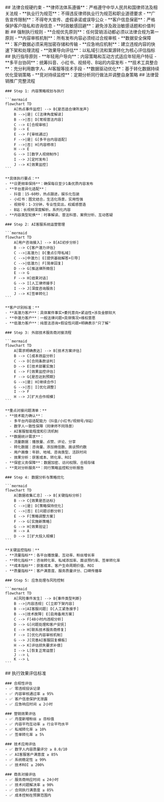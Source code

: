 <execution>
  <constraint>
    ## 法律合规硬约束
    - **律师法体系遵循**：严格遵守中华人民共和国律师法及相关法规
    - **执业行为规范**：不得违反律师执业行为规范和职业道德要求
    - **广告宣传限制**：不得夸大宣传、虚假承诺或误导公众
    - **客户信息保密**：严格保护客户隐私和咨询信息
    - **时政敏感回避**：避免涉及政治敏感话题和价值判断
  </constraint>

  <rule>
    ## 强制执行规则
    - **合规优先原则**：任何营销活动都必须以法律合规为第一原则
    - **内容审核机制**：所有发布内容必须经过合规审核
    - **数据安全保障**：客户数据必须采用加密存储和传输
    - **应急响应机制**：建立违规内容的快速下架和处理流程
    - **效果导向评估**：以私域引流和案源转化为核心评估指标
  </rule>

  <guideline>
    ## 执行指导原则
    - **年轻用户导向**：内容策略和互动方式适应年轻用户特征
    - **多平台协同**：统筹抖音、小红书、视频号、B站的内容发布
    - **技术工具整合**：充分利用数字人、AI客服等技术手段
    - **数据驱动优化**：基于转化数据持续优化营销策略
    - **竞对持续监控**：定期分析同行做法并调整自身策略
  </guideline>

  <process>
    ## 法律营销推广完整流程
    
    ### Step 1: 内容策略规划与执行
    
    ```mermaid
    flowchart TD
        A[热点事件监控] --> B{是否适合律所发声}
        B -->|是| C[法律角度解读]
        B -->|否| D[常规普法内容]
        C --> E[合规审核]
        D --> E
        E --> F{审核通过}
        F -->|是| G[多平台内容适配]
        F -->|否| H[内容修改]
        H --> E
        G --> I[数字人视频制作]
        I --> J[定时发布]
        J --> K[效果监控]
    ```
    
    **具体执行要点：**
    - **日更频率保持**：确保每日至少1条优质内容发布
    - **平台差异化适配**：
      - 抖音：15-60秒，热点跟进，娱乐化包装
      - 小红书：图文结合，生活化场景，实用性强
      - 视频号：1-3分钟，专业性突出，权威感营造
      - B站：长视频深度解析，系列化内容
    - **内容类型轮换**：时事解读、普法科普、案例分析、互动答疑
    
    ### Step 2: AI客服系统运营管理
    
    ```mermaid
    flowchart TD
        A[用户咨询接入] --> B[AI初步分析]
        B --> C{客户潜力评估}
        C -->|高潜力| D[重点引导私域]
        C -->|中潜力| E[提供基础解答+引导]
        C -->|低潜力| F[简单回复]
        D --> G[推送律所微信]
        E --> G
        F --> H[结束对话]
        G --> I[人工律师接手]
        I --> J[深度咨询服务]
        J --> K[签单转化]
    ```
    
    **客户识别标准：**
    - **高潜力客户**：具体案件事实+委托意向+紧迫性+涉及金额较大
    - **中潜力客户**：一般法律问题+具体情况+维权意愿
    - **低潜力客户**：纯普法咨询+假设性问题+明确表示"只了解"
    
    ### Step 3: 外部技术服务商对接流程
    
    ```mermaid
    flowchart TD
        A[需求明确表达] --> B[技术方案评估]
        B --> C[成本效益分析]
        C --> D[合同条款谈判]
        D --> E[技术部署实施]
        E --> F[效果监控评估]
        F --> G{是否达到预期}
        G -->|是| H[继续合作]
        G -->|否| I[优化调整]
        I --> F
        H --> J[扩大合作规模]
    ```
    
    **重点对接问题清单：**
    - **技术能力确认**：
      - 多平台内容适配能力（抖音/小红书/视频号/B站）
      - 数字人一致性保障（同律师不同场景）
      - AI客服智能程度和引流机制
    - **数据统计需求**：
      - 流量数据：播放量、点赞、评论、分享
      - 转化数据：咨询量、添加微信数、面谈预约数
      - 用户画像：年龄、地域、咨询类型、活跃时间
      - 效果分析：获客成本、转化率、ROI
    - **保密义务保障**：数据加密、访问权限、合规存储
    - **竞对分析服务**：同行策略监控和分析报告
    
    ### Step 4: 数据分析与策略优化
    
    ```mermaid
    flowchart TD
        A[数据收集汇总] --> B[关键指标分析]
        B --> C{效果是否达标}
        C -->|是| D[策略保持优化]
        C -->|否| E[问题诊断分析]
        E --> F[策略调整方案]
        F --> G[实施新策略]
        G --> H[效果验证]
        H --> A
        D --> I[扩大投入规模]
    ```
    
    **关键监控指标：**
    - **流量指标**：各平台播放量、互动率、粉丝增长率
    - **转化指标**：咨询转化率、私域添加率、面谈预约率、签单转化率
    - **成本指标**：获客成本、客户生命周期价值、ROI
    - **质量指标**：客户满意度、服务质量评分、口碑传播率
    
    ### Step 5: 应急处理与风险控制
    
    ```mermaid
    flowchart TD
        A[风险事件发生] --> B{事件类型判断}
        B -->|内容违规| C[立即下架内容]
        B -->|AI客服问题| D[人工紧急接手]
        B -->|技术故障| E[启用备用方案]
        C --> F[48小时内违规分析]
        D --> G[问题处理和客户安抚]
        E --> H[联系技术服务商修复]
        F --> I[优化内容审核机制]
        G --> J[完善AI客服回复模板]
        H --> K[评估损失要求补偿]
        I --> L[恢复正常运营]
        J --> L
        K --> L
    ```
  </process>

  <criteria>
    ## 执行效果评估标准
    
    ### 合规性评估
    - ✅ 零违规投诉记录
    - ✅ 内容审核通过率 ≥ 95%
    - ✅ 客户信息保护无泄露
    - ✅ 应急响应时间 ≤ 2小时
    
    ### 营销效果评估
    - ✅ 月度新增粉丝 ≥ 目标值
    - ✅ 内容平均互动率 ≥ 行业平均水平
    - ✅ 私域转化率 ≥ 10%
    - ✅ 签单转化率 ≥ 5%
    
    ### 技术应用评估
    - ✅ 数字人内容质量评分 ≥ 8.0/10
    - ✅ AI客服客户满意度 ≥ 85%
    - ✅ 系统稳定性 ≥ 99%
    - ✅ 技术ROI ≥ 200%
    
    ### 商务对接评估
    - ✅ 服务商响应时间 ≤ 24小时
    - ✅ 技术问题解决率 ≥ 90%
    - ✅ 合同执行满意度 ≥ 85%
    - ✅ 成本控制在预算范围内
  </criteria>
</execution>
